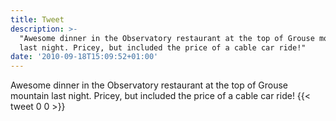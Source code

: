 ```yaml
---
title: Tweet
description: >-
  "Awesome dinner in the Observatory restaurant at the top of Grouse mountain
  last night. Pricey, but included the price of a cable car ride!"
date: '2010-09-18T15:09:52+01:00'
---
```

Awesome dinner in the Observatory restaurant at the top of Grouse mountain last night. Pricey, but included the price of a cable car ride!
      {{< tweet 0 0 >}}
    
